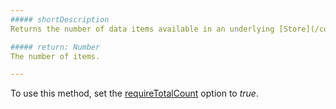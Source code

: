 ```yaml
---
##### shortDescription
Returns the number of data items available in an underlying [Store](/concepts/30%20Data%20Layer/5%20Data%20Layer/1%20Creating%20DataSource/3%20What%20Are%20Stores.md '/Documentation/Guide/Data_Layer/Data_Layer/#Creating_DataSource/What_Are_Stores') after the last **load()** operation without paging.

##### return: Number
The number of items.

---
```

To use this method, set the [requireTotalCount](/api-reference/30%20Data%20Layer/DataSource/1%20Configuration/requireTotalCount.md '/Documentation/ApiReference/Data_Layer/DataSource/Configuration/#requireTotalCount') option to *true*.